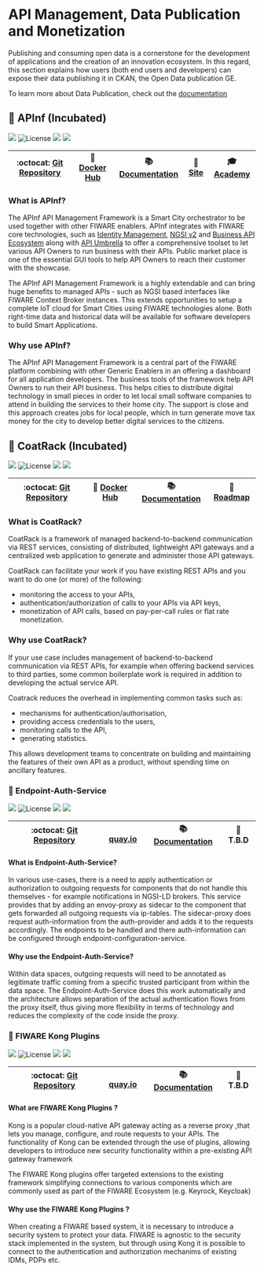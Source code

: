 # API Management, Data Publication and Monetization

Publishing and consuming open data is a cornerstone for the development of applications and the creation of an
innovation ecosystem. In this regard, this section explains how users (both end users and developers) can expose their
data publishing it in CKAN, the Open Data publication GE.

To learn more about Data Publication, check out the
[documentation](https://fiwaretourguide.readthedocs.io/en/latest/data-publication/introduction/)

<a name="apinf"/>

## :seedling: APInf (Incubated)

[![](https://nexus.lab.fiware.org/repository/raw/public/badges/chapters/api-management.svg)](./README.md)
![License](https://img.shields.io/github/license/FIWARE/api-umbrella.svg)
![](https://img.shields.io/github/release-date/FIWARE/api-umbrella.svg)
![](https://img.shields.io/github/commits-since/FIWARE/api-umbrella/latest.svg)

| :octocat: [Git Repository](https://github.com/FIWARE/api-umbrella) | :whale: [Docker Hub](https://hub.docker.com/u/apinf/platform) | :books: [Documentation](https://apinf-fiware.readthedocs.io/en/latest/) | :page_facing_up: [Site](https://apinf.io/) | :mortar_board: [Academy](https://fiware-academy.readthedocs.io/en/latest/data-publication/apinf) |
| ------------------------------------------------------------- | ------------------------------------------------------------- | ----------------------------------------------------------------------- | ------------------------------------------ | ------------------------------------------------------------------------------------------------ |


### What is APInf?

The APInf API Management Framework is a Smart City orchestrator to be used together with other FIWARE enablers. APInf
integrates with FIWARE core technologies, such as [Identity Management](https://fiware-idm.readthedocs.io/en/latest/),
[NGSI v2](https://swagger.lab.fiware.org/?url=https://raw.githubusercontent.com/Fiware/specifications/master/OpenAPI/ngsiv2/ngsiv2-openapi.json)
and [Business API Ecosystem](https://business-api-ecosystem.rtfd.io/) along with [API Umbrella](https://apiumbrella.io/)
to offer a comprehensive toolset to let various API Owners to run business with their APIs. Public market place is one
of the essential GUI tools to help API Owners to reach their customer with the showcase.

The APInf API Management Framework is a highly extendable and can bring huge benefits to managed APIs - such as NGSI
based interfaces like FIWARE Context Broker instances. This extends opportunities to setup a complete IoT cloud for
Smart Cities using FIWARE technologies alone. Both right-time data and historical data will be available for software
developers to build Smart Applications.

### Why use APInf?

The APInf API Management Framework is a central part of the FIWARE platform combining with other Generic Enablers in an
offering a dashboard for all application developers. The business tools of the framework help API Owners to run their
API business. This helps cities to distribute digital technology in small pieces in order to let local small software
companies to attend in building the services to their home city. The support is close and this approach creates jobs for
local people, which in turn generate move tax money for the city to develop better digital services to the citizens.

<a name="coatrack"/>

## :seedling: CoatRack (Incubated)

[![](https://nexus.lab.fiware.org/repository/raw/public/badges/chapters/api-management.svg)](./README.md)
![License](https://img.shields.io/github/license/coatrack/coatrack.svg)
![](https://img.shields.io/github/last-commit/coatrack/coatrack.svg)
![](https://img.shields.io/github/commits-since/coatrack/coatrack/latest.svg)

| :octocat: [Git Repository](https://github.com/coatrack/coatrack/) | :whale: [Docker Hub](https://hub.docker.com/r/coatrack/admin/) | :books: [Documentation](https://github.com/coatrack/coatrack/wiki) | :dart: [Roadmap](https://github.com/coatrack/coatrack/wiki/roadmap.md) |
| ----------------------------------------------------------------- | -------------------------------------------------------------- | ------------------------------------------------------------------ | ---------------------------------------------------------------------- |


### What is CoatRack?

CoatRack is a framework of managed backend-to-backend communication via REST services, consisting of distributed,
lightweight API gateways and a centralized web application to generate and administer those API gateways.

CoatRack can facilitate your work if you have existing REST APIs and you want to do one (or more) of the following:

-   monitoring the access to your APIs,
-   authentication/authorization of calls to your APIs via API keys,
-   monetization of API calls, based on pay-per-call rules or flat rate monetization.

### Why use CoatRack?

If your use case includes management of backend-to-backend communication via REST APIs, for example when offering
backend services to third parties, some common boilerplate work is required in addition to developing the actual service
API.

Coatrack reduces the overhead in implementing common tasks such as:

-   mechanisms for authentication/authorisation,
-   providing access credentials to the users,
-   monitoring calls to the API,
-   generating statistics.

This allows development teams to concentrate on building and maintaining the features of their own API as a product,
without spending time on ancillary features.

<a name="apollo"/>

### :seedling: Endpoint-Auth-Service

[![](https://nexus.lab.fiware.org/repository/raw/public/badges/chapters/api-management.svg)](./README.md)
![License](https://img.shields.io/github/license/FIWARE/endpoint-auth-service.svg)
![](https://img.shields.io/github/release-date/FIWARE/endpoint-auth-service.svg)
![](https://img.shields.io/github/commits-since/FIWARE/endpoint-auth-service/latest.svg)

| :octocat: [Git Repository](https://github.com/FIWARE/endpoint-auth-service) | <img style="height:1em" src="https://quay.io/static/img/quay_favicon.png"/> [quay.io](https://quay.io/repository/fiware/endpoint-configuration-service) | :books: [Documentation](https://github.com/FIWARE/endpoint-auth-service/README.md) | :dart: **T.B.D** |
| ------------------------------------------------------------------------------------------------------------------ | ---------------------------------------------------------------------------------------- | ------------------------------------------------------------------------------- | ---------------------------------------------------------------------------------------------------------------------------------- |


#### What is Endpoint-Auth-Service?

In various use-cases, there is a need to apply authentication or authorization to outgoing requests for components that 
do not handle this themselves - for example notifications in NGSI-LD brokers. This service provides that by adding an 
envoy-proxy as sidecar to the component that gets forwarded all outgoing requests via ip-tables. The sidecar-proxy does
request auth-information from the auth-provider and adds it to the requests accordingly. The endpoints to be handled and 
there auth-information can be configured through endpoint-configuration-service.

#### Why use the Endpoint-Auth-Service?

Within data spaces, outgoing requests will need to be annotated as legitimate traffic coming from a specific trusted participant
from within the data space. The Endpoint-Auth-Service does this work automatically and the architecture allows separation of
the actual authentication flows from the proxy itself, thus giving more flexibility in terms of technology and reduces the complexity
of the code inside the proxy.

<a name="kong-plugins"/>

### :seedling: FIWARE Kong Plugins 

[![](https://nexus.lab.fiware.org/repository/raw/public/badges/chapters/api-management.svg)](./README.md)
![License](https://img.shields.io/github/license/FIWARE/kong-plugins-fiware.svg)
![](https://img.shields.io/github/release-date/FIWARE/kong-plugins-fiware.svg)
![](https://img.shields.io/github/commits-since/FIWARE/kong-plugins-fiware/latest.svg)

| :octocat: [Git Repository](https://github.com/FIWARE/kong-plugins-fiware) | <img style="height:1em" src="https://quay.io/static/img/quay_favicon.png"/> [quay.io](https://quay.io/repository/fiware/kong) | :books: [Documentation](https://github.com/FIWARE/kong-plugins-fiware/README.md) | :dart: **T.B.D**|
| ------------------------------------------------------------------------------------------------------------------ | ---------------------------------------------------------------------------------------- | ------------------------------------------------------------------------------- | ---------------------------------------------------------------------------------------------------------------------------------- |


#### What are FIWARE Kong Plugins ?

Kong is a popular cloud-native API gateway acting as a reverse proxy ,that lets you manage, configure, and route requests to your APIs.
The functionality of Kong can be extended through the use of plugins, allowing developers to introduce new security functionality within a 
pre-existing API gateway framework

The FIWARE Kong plugins offer targeted extensions to the existing framework simplifying connections to various components which are commonly
used as part of the FIWARE Ecosystem (e.g. Keyrock, Keycloak)

#### Why use the FIWARE Kong Plugins ?

When creating a FIWARE based system, it is necessary to introduce a security system to protect your data. FIWARE is agnostic to the security
stack implemented in the system, but through using Kong it is possible to connect to the authentication and authorization mechanims of existing 
IDMs, PDPs etc.
